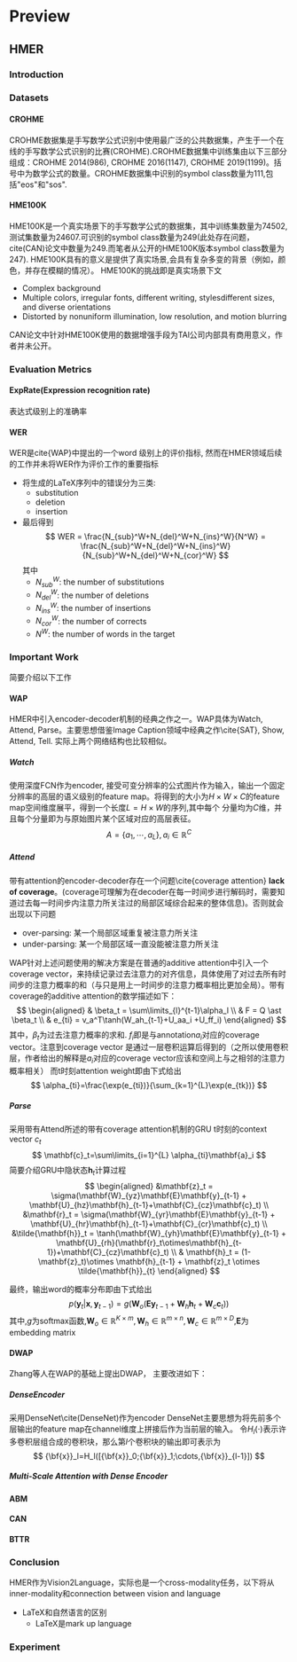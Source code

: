 # Preview
## HMER


### Introduction



### Datasets

#### CROHME
CROHME数据集是手写数学公式识别中使用最广泛的公共数据集，产生于一个在线的手写数学公式识别的比赛(CROHME).CROHME数据集中训练集由以下三部分组成：CROHME 2014(986), CROHME 2016(1147), CROHME 2019(1199)。括号中为数学公式的数量。CROHME数据集中识别的symbol class数量为111,包括"eos"和"sos".

#### HME100K 
HME100K是一个真实场景下的手写数学公式的数据集，其中训练集数量为74502, 测试集数量为24607.可识别的symbol class数量为249(此处存在问题，cite(CAN)论文中数量为249.而笔者从公开的HME100K版本symbol class数量为247). 
HME100K具有的意义是提供了真实场景,会具有复杂多变的背景（例如，颜色，并存在模糊的情况）。
HME100K的挑战即是真实场景下文
* Complex background
* Multiple colors, irregular fonts, different writing, stylesdifferent sizes, and diverse orientations
* Distorted by nonuniform illumination, low resolution, and motion blurring

CAN论文中针对HME100K使用的数据增强手段为TAl公司内部具有商用意义，作者并未公开。

### Evaluation Metrics

#### ExpRate(Expression recognition rate) 
表达式级别上的准确率

#### WER
WER是cite{WAP}中提出的一个word 级别上的评价指标, 然而在HMER领域后续的工作并未将WER作为评价工作的重要指标
* 将生成的LaTeX序列中的错误分为三类:   
    - substitution
    - deletion
    - insertion
* 最后得到$$
WER = \frac{N_{sub}^W+N_{del}^W+N_{ins}^W}{N^W} = \frac{N_{sub}^W+N_{del}^W+N_{ins}^W}{N_{sub}^W+N_{del}^W+N_{cor}^W}
$$其中
  - $N_{sub}^W$: the number of substitutions 
  - $N_{del}^W$: the number of deletions 
  - $N_{ins}^W$: the number of insertions 
  - $N_{cor}^W$: the number of corrects 
  - $N^W$: the number of words in the target


### Important Work
简要介绍以下工作


#### WAP
HMER中引入encoder-decoder机制的经典之作之一。WAP具体为Watch, Attend, Parse。主要思想借鉴Image Caption领域中经典之作\cite{SAT}, Show, Attend, Tell. 实际上两个网络结构也比较相似。

##### Watch
使用深度FCN作为encoder, 接受可变分辨率的公式图片作为输入，输出一个固定分辨率的高层的语义级别的feature map。将得到的大小为$H\times W\times C$的feature map空间维度展平，得到一个长度$L=H\times W$的序列,其中每个
分量均为$C$维，并且每个分量即为与原始图片某个区域对应的高层表征。
$$
A=\{a_1,\cdots,a_L\}, a_i\in \mathbb{R}^C
$$

##### Attend
带有attention的encoder-decoder存在一个问题\cite{coverage attention} **lack of coverage**。(coverage可理解为在decoder在每一时间步进行解码时，需要知道过去每一时间步内注意力所关注过的局部区域综合起来的整体信息)。否则就会出现以下问题
* over-parsing: 某一个局部区域重复被注意力所关注
* under-parsing: 某一个局部区域一直没能被注意力所关注

WAP针对上述问题使用的解决方案是在普通的additive attention中引入一个coverage vector，来持续记录过去注意力的对齐信息，具体使用了对过去所有时间步的注意力概率的和（与只是用上一时间步的注意力概率相比更加全局）。带有coverage的additive attention的数学描述如下：
$$
\begin{aligned}
& \beta_t = \sum\limits_{l}^{t-1}\alpha_l \\ & F = Q \ast \beta_t \\ 
& e_{ti} = v_a^T\tanh(W_ah_{t-1}+U_aa_i +U_ff_i)
\end{aligned} 
$$
其中，$\beta_t$为过去注意力概率的求和. 
$f_i$即是与annotation$a_i$对应的coverage vector。注意到coverage vector 是通过一层卷积运算后得到的（之所以使用卷积层，作者给出的解释是$a_i$对应的coverage vector应该和空间上与之相邻的注意力概率相关）
而t时刻attention weight即由下式给出
$$
\alpha_{ti}=\frac{\exp(e_{ti})}{\sum_{k=1}^{L}\exp(e_{tk})}
$$ 

##### Parse
采用带有Attend所述的带有coverage attention机制的GRU
t时刻的context vector $c_t$ $$
\mathbf{c}_t=\sum\limits_{i=1}^{L} \alpha_{ti}\mathbf{a}_i
$$
简要介绍GRU中隐状态$\mathbf{h}_t$计算过程
$$
\begin{aligned}
&\mathbf{z}_t = \sigma(\mathbf{W}_{yz}\mathbf{E}\mathbf{y}_{t-1} + \mathbf{U}_{hz}\mathbf{h}_{t-1}+\mathbf{C}_{cz}\mathbf{c}_t) \\ 
&\mathbf{r}_t = \sigma(\mathbf{W}_{yr}\mathbf{E}\mathbf{y}_{t-1} + \mathbf{U}_{hr}\mathbf{h}_{t-1}+\mathbf{C}_{cr}\mathbf{c}_t)
\\ 
&\tilde{\mathbf{h}}_t = \tanh(\mathbf{W}_{yh}\mathbf{E}\mathbf{y}_{t-1} + \mathbf{U}_{rh}(\mathbf{r}_t\otimes\mathbf{h}_{t-1})+\mathbf{C}_{cz}\mathbf{c}_t) \\
& \mathbf{h}_t = (1-\mathbf{z}_t)\otimes \mathbf{h}_{t-1} + \mathbf{z}_t \otimes \tilde{\mathbf{h}}_{t}
\end{aligned} 
$$

最终，输出word的概率分布即由下式给出$$
p(\mathbf{y}_t|\mathbf{x},\mathbf{y}_{t-1})=g(\mathbf{W}_o(\mathbf{E}\mathbf{y}_{t-1}+\mathbf{W}_h\mathbf{h}_t+\mathbf{W}_c\mathbf{c}_t))
$$其中,$g$为softmax函数,$\mathbf{W}_o\in \mathbb{R}^{K\times m}, \mathbf{W}_h\in \mathbb{R}^{m\times n}, \mathbf{W}_c\in \mathbb{R}^{m\times D}$,$\mathbf{E}$为embedding matrix


#### DWAP
Zhang等人在WAP的基础上提出DWAP， 主要改进如下：

##### DenseEncoder 
采用DenseNet\cite(DenseNet)作为encoder 
DenseNet主要思想为将先前多个层输出的feature map在channel维度上拼接后作为当前层的输入。
令$H_l(\cdot)$表示许多卷积层组合成的卷积块，那么第$l$个卷积块的输出即可表示为
$$
{\bf{x}}_l=H_l([{\bf{x}}_0;{\bf{x}}_1;\cdots,{\bf{x}}_{l-1}])
$$


##### Multi-Scale Attention with Dense Encoder


#### ABM

#### CAN

#### BTTR



### Conclusion
HMER作为Vision2Language，实际也是一个cross-modality任务，以下将从inner-modality和connection between vision and language
* LaTeX和自然语言的区别
    - LaTeX是mark up language 


### Experiment

